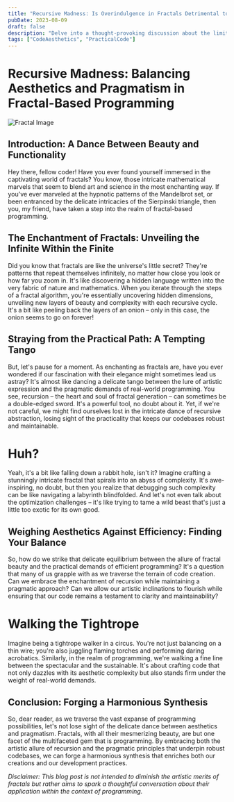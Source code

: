 ```yaml
---
title: "Recursive Madness: Is Overindulgence in Fractals Detrimental to Practical Programming?"
pubDate: 2023-08-09
draft: false
description: "Delve into a thought-provoking discussion about the limits of recursion and its impact on real-world programming. While fractals offer breathtaking beauty, are programmers becoming too entranced by their elegance, potentially sacrificing pragmatic coding practices? This blog post explores the balance between artistic exploration and practical application, highlighting when to rein in the allure of recursion for more efficient, everyday code."
tags: ["CodeAesthetics", "PracticalCode"]
---
```



# Recursive Madness: Balancing Aesthetics and Pragmatism in Fractal-Based Programming

![Fractal Image](https://www.freewebheaders.com/wp-content/uploads/color-burst-abstract-fractal-header.jpg)

## Introduction: A Dance Between Beauty and Functionality

Hey there, fellow coder! Have you ever found yourself immersed in the captivating world of fractals? You know, those intricate mathematical marvels that seem to blend art and science in the most enchanting way. If you've ever marveled at the hypnotic patterns of the Mandelbrot set, or been entranced by the delicate intricacies of the Sierpinski triangle, then you, my friend, have taken a step into the realm of fractal-based programming.

## The Enchantment of Fractals: Unveiling the Infinite Within the Finite

Did you know that fractals are like the universe's little secret? They're patterns that repeat themselves infinitely, no matter how close you look or how far you zoom in. It's like discovering a hidden language written into the very fabric of nature and mathematics. When you iterate through the steps of a fractal algorithm, you're essentially uncovering hidden dimensions, unveiling new layers of beauty and complexity with each recursive cycle. It's a bit like peeling back the layers of an onion – only in this case, the onion seems to go on forever!

## Straying from the Practical Path: A Tempting Tango

But, let's pause for a moment. As enchanting as fractals are, have you ever wondered if our fascination with their elegance might sometimes lead us astray? It's almost like dancing a delicate tango between the lure of artistic expression and the pragmatic demands of real-world programming. You see, recursion – the heart and soul of fractal generation – can sometimes be a double-edged sword. It's a powerful tool, no doubt about it. Yet, if we're not careful, we might find ourselves lost in the intricate dance of recursive abstraction, losing sight of the practicality that keeps our codebases robust and maintainable.

# Huh?

Yeah, it's a bit like falling down a rabbit hole, isn't it? Imagine crafting a stunningly intricate fractal that spirals into an abyss of complexity. It's awe-inspiring, no doubt, but then you realize that debugging such complexity can be like navigating a labyrinth blindfolded. And let's not even talk about the optimization challenges – it's like trying to tame a wild beast that's just a little too exotic for its own good.

## Weighing Aesthetics Against Efficiency: Finding Your Balance

So, how do we strike that delicate equilibrium between the allure of fractal beauty and the practical demands of efficient programming? It's a question that many of us grapple with as we traverse the terrain of code creation. Can we embrace the enchantment of recursion while maintaining a pragmatic approach? Can we allow our artistic inclinations to flourish while ensuring that our code remains a testament to clarity and maintainability?

# Walking the Tightrope

Imagine being a tightrope walker in a circus. You're not just balancing on a thin wire; you're also juggling flaming torches and performing daring acrobatics. Similarly, in the realm of programming, we're walking a fine line between the spectacular and the sustainable. It's about crafting code that not only dazzles with its aesthetic complexity but also stands firm under the weight of real-world demands.

## Conclusion: Forging a Harmonious Synthesis

So, dear reader, as we traverse the vast expanse of programming possibilities, let's not lose sight of the delicate dance between aesthetics and pragmatism. Fractals, with all their mesmerizing beauty, are but one facet of the multifaceted gem that is programming. By embracing both the artistic allure of recursion and the pragmatic principles that underpin robust codebases, we can forge a harmonious synthesis that enriches both our creations and our development practices.

*Disclaimer: This blog post is not intended to diminish the artistic merits of fractals but rather aims to spark a thoughtful conversation about their application within the context of programming.*

